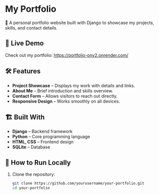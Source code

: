 # My Portfolio

🚀 A personal portfolio website built with Django to showcase my projects, skills, and contact details.

## 🔗 Live Demo  
Check out my portfolio: https://portfolio-onv2.onrender.com/

## 🛠️ Features  
- **Project Showcase** – Displays my work with details and links.  
- **About Me** – Brief introduction and skills overview.  
- **Contact Form** – Allows visitors to reach out directly.  
- **Responsive Design** – Works smoothly on all devices.  

## 🏗️ Built With  
- **Django** – Backend framework  
- **Python** – Core programming language  
- **HTML, CSS** – Frontend design  
- **SQLite** – Database  

## 📌 How to Run Locally  
1. Clone the repository:  
   ```bash
   git clone https://github.com/yourusername/your-portfolio.git
   cd your-portfolio
